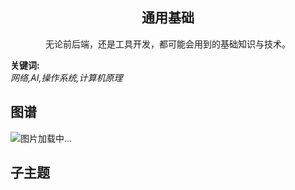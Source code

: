 <h2 align="center">通用基础</h2>
<p align="center">无论前后端，还是工具开发，都可能会用到的基础知识与技术。</p>

**关键词:**<br/>
*网络,AI,操作系统,计算机原理*

## 图谱
![图片加载中...](https://github.com/gonglei007/GameDevMind/blob/main/exports/1.3.通用基础.png?raw=true)

## 子主题
